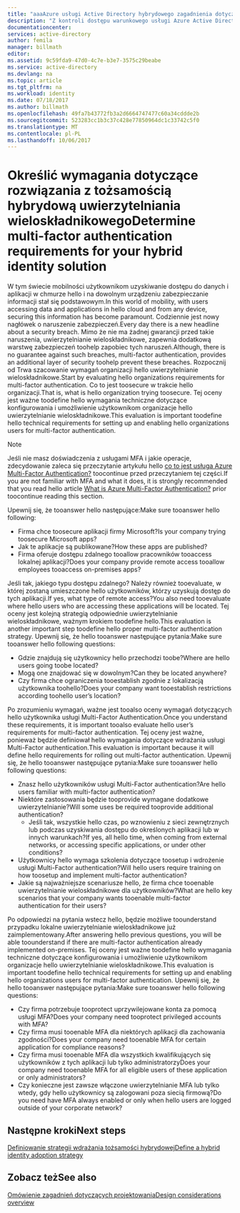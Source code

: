 ```yaml
---
title: "aaaAzure usługi Active Directory hybrydowego zagadnienia dotyczące projektowania tożsamości — określanie wymagań dotyczących uwierzytelniania wieloskładnikowego"
description: "Z kontroli dostępu warunkowego usługi Azure Active Directory sprawdza hello określonych warunków, można wybrać podczas uwierzytelniania użytkownika hello i przed zezwoleniem na dostęp toohello aplikacji. Gdy te warunki są spełnione, użytkownik hello uwierzytelniony i dozwolone dostępu toohello aplikacji."
documentationcenter: 
services: active-directory
author: femila
manager: billmath
editor: 
ms.assetid: 9c59fda9-47d0-4c7e-b3e7-3575c29beabe
ms.service: active-directory
ms.devlang: na
ms.topic: article
ms.tgt_pltfrm: na
ms.workload: identity
ms.date: 07/18/2017
ms.author: billmath
ms.openlocfilehash: 49fa7b43772fb3a2d6664747477c60a34cddde2b
ms.sourcegitcommit: 523283cc1b3c37c428e77850964dc1c33742c5f0
ms.translationtype: MT
ms.contentlocale: pl-PL
ms.lasthandoff: 10/06/2017
---
```

# <a name="determine-multi-factor-authentication-requirements-for-your-hybrid-identity-solution"></a><span data-ttu-id="90305-104">Określić wymagania dotyczące rozwiązania z tożsamością hybrydową uwierzytelniania wieloskładnikowego</span><span class="sxs-lookup"><span data-stu-id="90305-104">Determine multi-factor authentication requirements for your hybrid identity solution</span></span>
<span data-ttu-id="90305-105">W tym świecie mobilności użytkownikom uzyskiwanie dostępu do danych i aplikacji w chmurze hello i na dowolnym urządzeniu zabezpieczanie informacji stał się podstawowym.</span><span class="sxs-lookup"><span data-stu-id="90305-105">In this world of mobility, with users accessing data and applications in hello cloud and from any device, securing this information has become paramount.</span></span>  <span data-ttu-id="90305-106">Codziennie jest nowy nagłówek o naruszenie zabezpieczeń.</span><span class="sxs-lookup"><span data-stu-id="90305-106">Every day there is a new headline about a security breach.</span></span>  <span data-ttu-id="90305-107">Mimo że nie ma żadnej gwarancji przed takie naruszenia, uwierzytelnianie wieloskładnikowe, zapewnia dodatkową warstwę zabezpieczeń toohelp zapobiec tych naruszeń.</span><span class="sxs-lookup"><span data-stu-id="90305-107">Although, there is no guarantee against such breaches, multi-factor authentication, provides an additional layer of security toohelp prevent these breaches.</span></span>
<span data-ttu-id="90305-108">Rozpocznij od Trwa szacowanie wymagań organizacji hello uwierzytelnianie wieloskładnikowe.</span><span class="sxs-lookup"><span data-stu-id="90305-108">Start by evaluating hello organizations requirements for multi-factor authentication.</span></span> <span data-ttu-id="90305-109">Co to jest toosecure w trakcie hello organizacji.</span><span class="sxs-lookup"><span data-stu-id="90305-109">That is, what is hello organization trying toosecure.</span></span>  <span data-ttu-id="90305-110">Tej oceny jest ważne toodefine hello wymagania techniczne dotyczące konfigurowania i umożliwienie użytkownikom organizacje hello uwierzytelnianie wieloskładnikowe.</span><span class="sxs-lookup"><span data-stu-id="90305-110">This evaluation is important toodefine hello technical requirements for setting up and enabling hello organizations users for multi-factor authentication.</span></span>

> [!NOTE]
> <span data-ttu-id="90305-111">Jeśli nie masz doświadczenia z usługami MFA i jakie operacje, zdecydowanie zaleca się przeczytanie artykułu hello [co to jest usługa Azure Multi-Factor Authentication?](../multi-factor-authentication/multi-factor-authentication.md) toocontinue przed przeczytaniem tej części.</span><span class="sxs-lookup"><span data-stu-id="90305-111">If you are not familiar with MFA and what it does, it is strongly recommended that you read hello article [What is Azure Multi-Factor Authentication?](../multi-factor-authentication/multi-factor-authentication.md) prior toocontinue reading this section.</span></span>
> 
> 

<span data-ttu-id="90305-112">Upewnij się, że tooanswer hello następujące:</span><span class="sxs-lookup"><span data-stu-id="90305-112">Make sure tooanswer hello following:</span></span>

* <span data-ttu-id="90305-113">Firma chce toosecure aplikacji firmy Microsoft?</span><span class="sxs-lookup"><span data-stu-id="90305-113">Is your company trying toosecure Microsoft apps?</span></span> 
* <span data-ttu-id="90305-114">Jak te aplikacje są publikowane?</span><span class="sxs-lookup"><span data-stu-id="90305-114">How these apps are published?</span></span>
* <span data-ttu-id="90305-115">Firma oferuje dostępu zdalnego tooallow pracowników tooaccess lokalnej aplikacji?</span><span class="sxs-lookup"><span data-stu-id="90305-115">Does your company provide remote access tooallow employees tooaccess on-premises apps?</span></span>

<span data-ttu-id="90305-116">Jeśli tak, jakiego typu dostępu zdalnego? Należy również tooevaluate, w której zostaną umieszczone hello użytkowników, którzy uzyskują dostęp do tych aplikacji.</span><span class="sxs-lookup"><span data-stu-id="90305-116">If yes, what type of remote access?You also need tooevaluate where hello users who are accessing these applications will be located.</span></span> <span data-ttu-id="90305-117">Tej oceny jest kolejną strategią odpowiednie uwierzytelnianie wieloskładnikowe, ważnym krokiem toodefine hello.</span><span class="sxs-lookup"><span data-stu-id="90305-117">This evaluation is another important step toodefine hello proper multi-factor authentication strategy.</span></span> <span data-ttu-id="90305-118">Upewnij się, że hello tooanswer następujące pytania:</span><span class="sxs-lookup"><span data-stu-id="90305-118">Make sure tooanswer hello following questions:</span></span>

* <span data-ttu-id="90305-119">Gdzie znajdują się użytkownicy hello przechodzi toobe?</span><span class="sxs-lookup"><span data-stu-id="90305-119">Where are hello users going toobe located?</span></span>
* <span data-ttu-id="90305-120">Mogą one znajdować się w dowolnym?</span><span class="sxs-lookup"><span data-stu-id="90305-120">Can they be located anywhere?</span></span>
* <span data-ttu-id="90305-121">Czy firma chce ograniczenia tooestablish zgodnie z lokalizacją użytkownika toohello?</span><span class="sxs-lookup"><span data-stu-id="90305-121">Does your company want tooestablish restrictions according toohello user’s location?</span></span>

<span data-ttu-id="90305-122">Po zrozumieniu wymagań, ważne jest tooalso oceny wymagań dotyczących hello użytkownika usługi Multi-Factor Authentication.</span><span class="sxs-lookup"><span data-stu-id="90305-122">Once you understand these requirements, it is important tooalso evaluate hello user’s requirements for multi-factor authentication.</span></span> <span data-ttu-id="90305-123">Tej oceny jest ważne, ponieważ będzie definiował hello wymagania dotyczące wdrażania usługi Multi-Factor authentication.</span><span class="sxs-lookup"><span data-stu-id="90305-123">This evaluation is important because it will define hello requirements for rolling out multi-factor authentication.</span></span> <span data-ttu-id="90305-124">Upewnij się, że hello tooanswer następujące pytania:</span><span class="sxs-lookup"><span data-stu-id="90305-124">Make sure tooanswer hello following questions:</span></span>

* <span data-ttu-id="90305-125">Znasz hello użytkowników usługi Multi-Factor authentication?</span><span class="sxs-lookup"><span data-stu-id="90305-125">Are hello users familiar with multi-factor authentication?</span></span>
* <span data-ttu-id="90305-126">Niektóre zastosowania będzie tooprovide wymagane dodatkowe uwierzytelnianie?</span><span class="sxs-lookup"><span data-stu-id="90305-126">Will some uses be required tooprovide additional authentication?</span></span>  
  * <span data-ttu-id="90305-127">Jeśli tak, wszystkie hello czas, po wznowieniu z sieci zewnętrznych lub podczas uzyskiwania dostępu do określonych aplikacji lub w innych warunkach?</span><span class="sxs-lookup"><span data-stu-id="90305-127">If yes, all hello time, when coming from external networks, or accessing specific applications, or under other conditions?</span></span>
* <span data-ttu-id="90305-128">Użytkownicy hello wymaga szkolenia dotyczące toosetup i wdrożenie usługi Multi-Factor authentication?</span><span class="sxs-lookup"><span data-stu-id="90305-128">Will hello users require training on how toosetup and implement multi-factor authentication?</span></span>
* <span data-ttu-id="90305-129">Jakie są najważniejsze scenariusze hello, że firma chce tooenable uwierzytelnianie wieloskładnikowe dla użytkowników?</span><span class="sxs-lookup"><span data-stu-id="90305-129">What are hello key scenarios that your company wants tooenable multi-factor authentication for their users?</span></span>

<span data-ttu-id="90305-130">Po odpowiedzi na pytania wstecz hello, będzie możliwe toounderstand przypadku lokalne uwierzytelnianie wieloskładnikowe już zaimplementowany.</span><span class="sxs-lookup"><span data-stu-id="90305-130">After answering hello previous questions, you will be able toounderstand if there are multi-factor authentication already implemented on-premises.</span></span> <span data-ttu-id="90305-131">Tej oceny jest ważne toodefine hello wymagania techniczne dotyczące konfigurowania i umożliwienie użytkownikom organizacje hello uwierzytelnianie wieloskładnikowe.</span><span class="sxs-lookup"><span data-stu-id="90305-131">This evaluation is important toodefine hello technical requirements for setting up and enabling hello organizations users for multi-factor authentication.</span></span> <span data-ttu-id="90305-132">Upewnij się, że hello tooanswer następujące pytania:</span><span class="sxs-lookup"><span data-stu-id="90305-132">Make sure tooanswer hello following questions:</span></span>

* <span data-ttu-id="90305-133">Czy firma potrzebuje tooprotect uprzywilejowane konta za pomocą usługi MFA?</span><span class="sxs-lookup"><span data-stu-id="90305-133">Does your company need tooprotect privileged accounts with MFA?</span></span>
* <span data-ttu-id="90305-134">Czy firma musi tooenable MFA dla niektórych aplikacji dla zachowania zgodności?</span><span class="sxs-lookup"><span data-stu-id="90305-134">Does your company need tooenable MFA for certain application for compliance reasons?</span></span>
* <span data-ttu-id="90305-135">Czy firma musi tooenable MFA dla wszystkich kwalifikujących się użytkowników z tych aplikacji lub tylko administratorzy</span><span class="sxs-lookup"><span data-stu-id="90305-135">Does your company need tooenable MFA for all eligible users of these application or only administrators?</span></span>
* <span data-ttu-id="90305-136">Czy konieczne jest zawsze włączone uwierzytelnianie MFA lub tylko wtedy, gdy hello użytkownicy są zalogowani poza siecią firmową?</span><span class="sxs-lookup"><span data-stu-id="90305-136">Do you need have MFA always enabled or only when hello users are logged outside of your corporate network?</span></span>

## <a name="next-steps"></a><span data-ttu-id="90305-137">Następne kroki</span><span class="sxs-lookup"><span data-stu-id="90305-137">Next steps</span></span>
[<span data-ttu-id="90305-138">Definiowanie strategii wdrażania tożsamości hybrydowej</span><span class="sxs-lookup"><span data-stu-id="90305-138">Define a hybrid identity adoption strategy</span></span>](active-directory-hybrid-identity-design-considerations-identity-adoption-strategy.md)

## <a name="see-also"></a><span data-ttu-id="90305-139">Zobacz też</span><span class="sxs-lookup"><span data-stu-id="90305-139">See also</span></span>
[<span data-ttu-id="90305-140">Omówienie zagadnień dotyczących projektowania</span><span class="sxs-lookup"><span data-stu-id="90305-140">Design considerations overview</span></span>](active-directory-hybrid-identity-design-considerations-overview.md)


